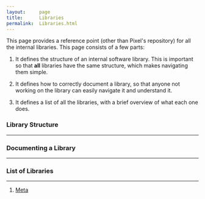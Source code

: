 ```yaml
---
layout:     page
title:      Libraries
permalink:  Libraries.html
---
```


This page provides a reference point (other than Pixel's repository) for all
the internal libraries. This page consists of a few parts:

  1. It defines the structure of an internal software library. This is
     important so that **all** libraries have the same structure, which makes
     navigating them simple.

  2. It defines how to correctly document a library, so that anyone not working
     on the library can easily navigate it and understand it.

  3. It defines a list of all the libraries, with a brief overview of what each
     one does.

### Library Structure
-------------------------------------------------------------------------------


### Documenting a Library
-------------------------------------------------------------------------------

### List of Libraries
-------------------------------------------------------------------------------

1. [Meta](libraries/Meta/index.html)

